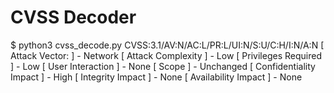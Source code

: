 # CVSS Decoder

$ python3 cvss_decode.py CVSS:3.1/AV:N/AC:L/PR:L/UI:N/S:U/C:H/I:N/A:N 
[ Attack Vector: ] - Network
[ Attack Complexity ] - Low
[ Privileges Required ] - Low 
[ User Interaction ] - None
[ Scope ] - Unchanged 
[ Confidentiality Impact ] - High 
[ Integrity Impact ] - None
[ Availability Impact ] - None 
